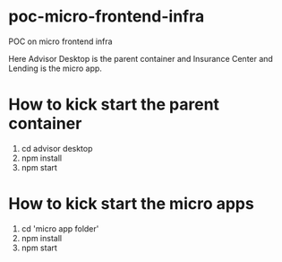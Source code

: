 # poc-micro-frontend-infra
POC on micro frontend infra

Here Advisor Desktop is the parent container and Insurance Center and Lending is the micro app.

# How to kick start the parent container
1. cd advisor desktop
2. npm install
3. npm start


# How to kick start the micro apps
1. cd 'micro app folder'
2. npm install
3. npm start
